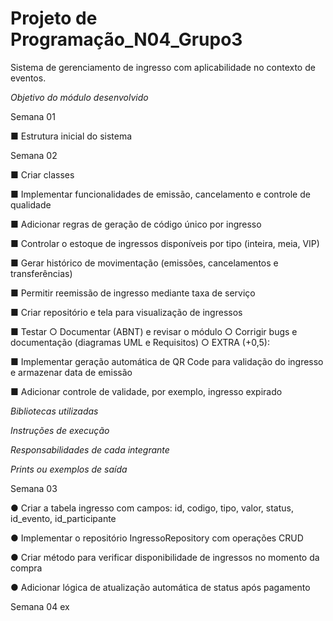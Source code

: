 # Projeto de Programação_N04_Grupo3
Sistema de gerenciamento de ingresso com aplicabilidade no contexto de eventos.

*Objetivo do módulo desenvolvido*


Semana 01

■ Estrutura inicial do sistema

Semana 02



■ Criar classes

■ Implementar funcionalidades de emissão, cancelamento e controle de qualidade

■ Adicionar regras de geração de código único por ingresso

■ Controlar o estoque de ingressos disponíveis por tipo (inteira, meia, VIP)

■ Gerar histórico de movimentação (emissões, cancelamentos e transferências)

■ Permitir reemissão de ingresso mediante taxa de serviço

■ Criar repositório e tela para visualização de ingressos

■ Testar
○ Documentar (ABNT) e revisar o módulo
○ Corrigir bugs e documentação (diagramas UML e Requisitos)
○ EXTRA (+0,5):

■ Implementar geração automática de QR Code para validação do ingresso e armazenar data de emissão

■ Adicionar controle de validade, por exemplo, ingresso expirado


*Bibliotecas utilizadas*

*Instruções de execução*

*Responsabilidades de cada integrante*

*Prints ou exemplos de saída*

Semana 03

● Criar a tabela ingresso com campos: id, codigo, tipo, valor, status, id_evento, id_participante

● Implementar o repositório IngressoRepository com operações CRUD

● Criar método para verificar disponibilidade de ingressos no momento da compra

● Adicionar lógica de atualização automática de status após pagamento

Semana 04
ex



